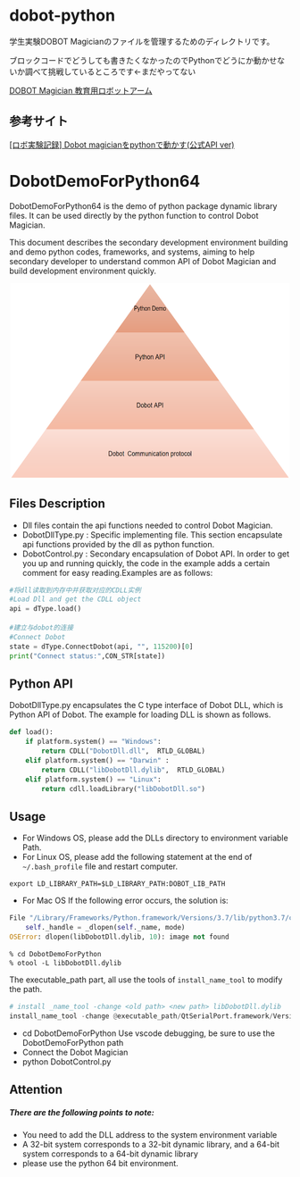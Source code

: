# dobot-python

学生実験DOBOT Magicianのファイルを管理するためのディレクトリです。

ブロックコードでどうしても書きたくなかったのでPythonでどうにか動かせないか調べて挑戦しているところです<-まだやってない

[DOBOT Magician 教育用ロボットアーム](https://techshare.co.jp/product/dobot/magician/)

## 参考サイト

[[ロボ実験記録] Dobot magicianをpythonで動かす(公式API ver)](https://note.com/kan_hatakeyama/n/nede013f33866)

# DobotDemoForPython64

DobotDemoForPython64 is the demo of python package dynamic library files. It can be used directly by the python function to control Dobot Magician.

This document describes the secondary development environment building and demo python codes, frameworks, and systems, aiming to help secondary developer to understand common API of Dobot Magician and build development environment quickly.

<div align=center>

<img src="images/pythondemo.png" width="500" height="350" />

</div>

## Files Description

- Dll files contain the api functions needed to control Dobot Magician.
- DobotDllType.py : Specific implementing file. This section encapsulate api functions provided by the dll as python function.
- DobotControl.py : Secondary encapsulation of Dobot API. In order to get you up and running quickly, the code in the example adds a certain comment for easy reading.Examples are as follows:

```python
#将dll读取到内存中并获取对应的CDLL实例
#Load Dll and get the CDLL object
api = dType.load()

#建立与dobot的连接
#Connect Dobot
state = dType.ConnectDobot(api, "", 115200)[0]
print("Connect status:",CON_STR[state])
```

## Python API

DobotDllType.py encapsulates the C type interface of Dobot DLL, which is Python API of Dobot. The example for loading DLL is shown as follows.

```PYTHON
def load():
    if platform.system() == "Windows":
        return CDLL("DobotDll.dll",  RTLD_GLOBAL)
    elif platform.system() == "Darwin" :
        return CDLL("libDobotDll.dylib",  RTLD_GLOBAL)
    elif platform.system() == "Linux":
        return cdll.loadLibrary("libDobotDll.so")
```

## Usage

- For Windows OS, please add the DLLs directory to environment variable Path.
- For Linux OS, please add the following statement at the end of `~/.bash_profile` file and restart computer.
```
export LD_LIBRARY_PATH=$LD_LIBRARY_PATH:DOBOT_LIB_PATH
```
- For Mac OS
If the following error occurs, the solution is:
```python
File "/Library/Frameworks/Python.framework/Versions/3.7/lib/python3.7/ctypes/__init__.py", line 356, in __init__
    self._handle = _dlopen(self._name, mode)
OSError: dlopen(libDobotDll.dylib, 10): image not found
```

```
% cd DobotDemoForPython
% otool -L libDobotDll.dylib
```
The executable_path part, all use the tools of `install_name_tool` to modify the path.

```python
# install _name_tool -change <old path> <new path> libDobotDll.dylib
install_name_tool -change @executable_path/QtSerialPort.framework/Versions/5/QtSerialPort /Users/outannexway/Downloads/Dobot/DobotDemoV2.0-20170118/DobotDemoForPython/QtSerialPort.framework/Versions/5/QtSerialPort libDobotDll.dylib
```
- cd DobotDemoForPython
Use vscode debugging, be sure to use the DobotDemoForPython path
- Connect the Dobot Magician
- python DobotControl.py

## Attention

##### There are the following points to note:
- You need to add the DLL address to the system environment variable
- A 32-bit system corresponds to a 32-bit dynamic library, and a 64-bit system corresponds to a 64-bit dynamic library
- please use the python 64 bit environment.



